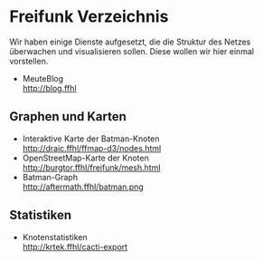 # Freifunk Verzeichnis

Wir haben einige Dienste aufgesetzt, die die Struktur des Netzes überwachen und visualisieren sollen. Diese wollen wir hier einmal vorstellen.

 * MeuteBlog<br>
   <http://blog.ffhl>

## Graphen und Karten

 * Interaktive Karte der Batman-Knoten<br>
   <http://draic.ffhl/ffmap-d3/nodes.html>
 * OpenStreetMap-Karte der Knoten<br>
   <http://burgtor.ffhl/freifunk/mesh.html>
 * Batman-Graph<br>
   <http://aftermath.ffhl/batman.png>

## Statistiken

 * Knotenstatistiken<br>
   <http://krtek.ffhl/cacti-export>